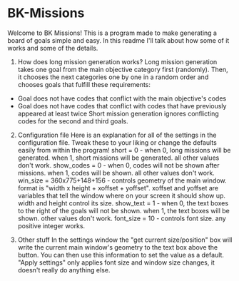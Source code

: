 # BK-Missions
Welcome to BK Missions! This is a program made to make generating a board of goals simple and easy. In this readme I'll talk about how some of it works and some of the details.

1. How does long mission generation works?
Long mission generation takes one goal from the main objective category first (randomly). Then, it chooses the next categories one by one in a random order and chooses goals that fulfill these requirements:
- Goal does not have codes that conflict with the main objective's codes
- Goal does not have codes that conflict with codes that have previously appeared at least twice
Short mission generation ignores conflicting codes for the second and third goals.

2. Configuration file
Here is an explanation for all of the settings in the configuration file. Tweak these to your liking or change the defaults easily from within the program!
short = 0 - when 0, long missions will be generated. when 1, short missions will be generated. all other values don't work.
show_codes = 0 - when 0, codes will not be shown after missions. when 1, codes will be shown. all other values don't work.
win_size = 360x775+148+156 - controls geometry of the main window. format is "width x height + xoffset + yoffset". xoffset and yoffset are variables that tell the window where on your screen it should show up. width and height control its size.
show_text = 1 - when 0, the text boxes to the right of the goals will not be shown. when 1, the text boxes will be shown. other values don't work.
font_size = 10 - controls font size. any positive integer works.

3. Other stuff
In the settings window the "get current size/position" box will write the current main window's geometry to the text box above the button. You can then use this information to set the value as a default.
"Apply settings" only applies font size and window size changes, it doesn't really do anything else.
